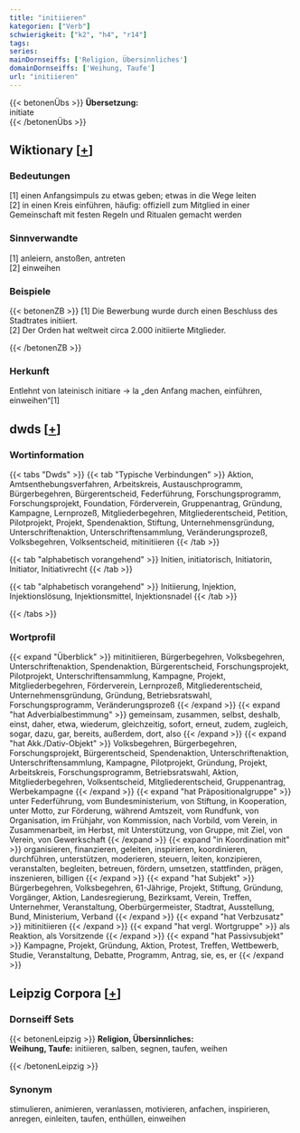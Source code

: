 ```yaml
---
title: "initiieren"
kategorien: ["Verb"]
schwierigkeit: ["k2", "h4", "r14"]
tags:
series:
mainDornseiffs: ['Religion, Übersinnliches']
domainDornseiffs: ['Weihung, Taufe']
url: "initiieren"
---
```


{{< betonenÜbs >}}
**Übersetzung:**  
initiate  
{{< /betonenÜbs >}}

## Wiktionary [[+](https://de.wiktionary.org/wiki/initiieren)]

### Bedeutungen
[1] einen Anfangsimpuls zu etwas geben; etwas in die Wege leiten  
[2] in einen Kreis einführen, häufig: offiziell zum Mitglied in einer Gemeinschaft mit festen Regeln und Ritualen gemacht werden  

### Sinnverwandte
[1] anleiern, anstoßen, antreten  
[2] einweihen  

### Beispiele
{{< betonenZB >}}
[1] Die Bewerbung wurde durch einen Beschluss des Stadtrates initiiert.  
[2] Der Orden hat weltweit circa 2.000 initiierte Mitglieder.  

{{< /betonenZB >}}
### Herkunft
Entlehnt von lateinisch initiare → la „den Anfang machen, einführen, einweihen“[1]  



## dwds [[+](https://www.dwds.de/wb/initiieren)]

### Wortinformation
{{< tabs "Dwds" >}}
{{< tab "Typische Verbindungen" >}}
Aktion, Amtsenthebungsverfahren, Arbeitskreis, Austauschprogramm, Bürgerbegehren, Bürgerentscheid, Federführung, Forschungsprogramm, Forschungsprojekt, Foundation, Förderverein, Gruppenantrag, Gründung, Kampagne, Lernprozeß, Mitgliederbegehren, Mitgliederentscheid, Petition, Pilotprojekt, Projekt, Spendenaktion, Stiftung, Unternehmensgründung, Unterschriftenaktion, Unterschriftensammlung, Veränderungsprozeß, Volksbegehren, Volksentscheid, mitinitiieren
{{< /tab >}}

{{< tab "alphabetisch vorangehend" >}}
Initien, initiatorisch, Initiatorin, Initiator, Initiativrecht
{{< /tab >}}

{{< tab "alphabetisch vorangehend" >}}
Initiierung, Injektion, Injektionslösung, Injektionsmittel, Injektionsnadel
{{< /tab >}}

{{< /tabs >}}

### Wortprofil
{{< expand "Überblick" >}} mitinitiieren, Bürgerbegehren, Volksbegehren, Unterschriftenaktion, Spendenaktion, Bürgerentscheid, Forschungsprojekt, Pilotprojekt, Unterschriftensammlung, Kampagne, Projekt, Mitgliederbegehren, Förderverein, Lernprozeß, Mitgliederentscheid, Unternehmensgründung, Gründung, Betriebsratswahl, Forschungsprogramm, Veränderungsprozeß {{< /expand >}}
{{< expand "hat Adverbialbestimmung" >}} gemeinsam, zusammen, selbst, deshalb, einst, daher, etwa, wiederum, gleichzeitig, sofort, erneut, zudem, zugleich, sogar, dazu, gar, bereits, außerdem, dort, also {{< /expand >}}
{{< expand "hat Akk./Dativ-Objekt" >}} Volksbegehren, Bürgerbegehren, Forschungsprojekt, Bürgerentscheid, Spendenaktion, Unterschriftenaktion, Unterschriftensammlung, Kampagne, Pilotprojekt, Gründung, Projekt, Arbeitskreis, Forschungsprogramm, Betriebsratswahl, Aktion, Mitgliederbegehren, Volksentscheid, Mitgliederentscheid, Gruppenantrag, Werbekampagne {{< /expand >}}
{{< expand "hat Präpositionalgruppe" >}} unter Federführung, vom Bundesministerium, von Stiftung, in Kooperation, unter Motto, zur Förderung, während Amtszeit, vom Rundfunk, von Organisation, im Frühjahr, von Kommission, nach Vorbild, vom Verein, in Zusammenarbeit, im Herbst, mit Unterstützung, von Gruppe, mit Ziel, von Verein, von Gewerkschaft {{< /expand >}}
{{< expand "in Koordination mit" >}} organisieren, finanzieren, geleiten, inspirieren, koordinieren, durchführen, unterstützen, moderieren, steuern, leiten, konzipieren, veranstalten, begleiten, betreuen, fördern, umsetzen, stattfinden, prägen, inszenieren, billigen {{< /expand >}}
{{< expand "hat Subjekt" >}} Bürgerbegehren, Volksbegehren, 61-Jährige, Projekt, Stiftung, Gründung, Vorgänger, Aktion, Landesregierung, Bezirksamt, Verein, Treffen, Unternehmer, Veranstaltung, Oberbürgermeister, Stadtrat, Ausstellung, Bund, Ministerium, Verband {{< /expand >}}
{{< expand "hat Verbzusatz" >}} mitinitiieren {{< /expand >}}
{{< expand "hat vergl. Wortgruppe" >}} als Reaktion, als Vorsitzende {{< /expand >}}
{{< expand "hat Passivsubjekt" >}} Kampagne, Projekt, Gründung, Aktion, Protest, Treffen, Wettbewerb, Studie, Veranstaltung, Debatte, Programm, Antrag, sie, es, er {{< /expand >}}

## Leipzig Corpora [[+](https://corpora.uni-leipzig.de/en/res?word=initiieren&corpusId=deu_newscrawl-public_2018)]

### Dornseiff Sets
{{< betonenLeipzig >}}
**Religion, Übersinnliches:**  
**Weihung, Taufe:** initiieren, salben, segnen, taufen, weihen  

{{< /betonenLeipzig >}}

### Synonym
stimulieren, animieren, veranlassen, motivieren, anfachen, inspirieren, anregen, einleiten, taufen, enthüllen, einweihen

